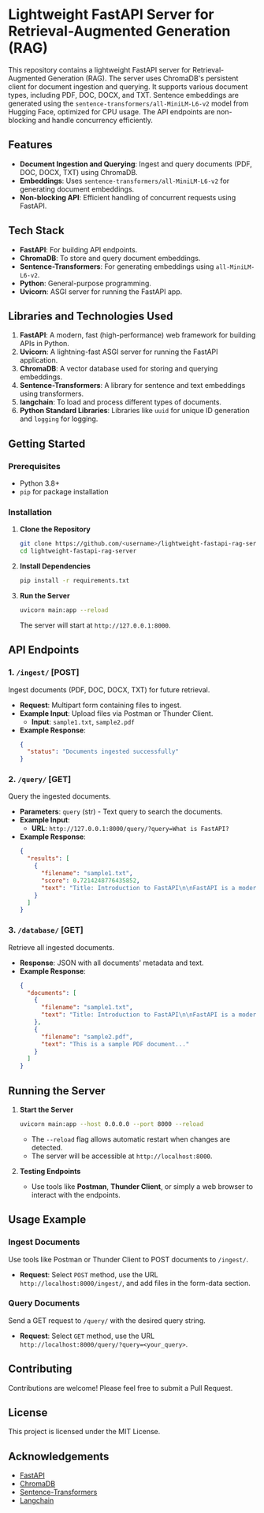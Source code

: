 # Lightweight FastAPI Server for Retrieval-Augmented Generation (RAG)

This repository contains a lightweight FastAPI server for Retrieval-Augmented Generation (RAG). The server uses ChromaDB's persistent client for document ingestion and querying. It supports various document types, including PDF, DOC, DOCX, and TXT. Sentence embeddings are generated using the `sentence-transformers/all-MiniLM-L6-v2` model from Hugging Face, optimized for CPU usage. The API endpoints are non-blocking and handle concurrency efficiently.

## Features
- **Document Ingestion and Querying**: Ingest and query documents (PDF, DOC, DOCX, TXT) using ChromaDB.
- **Embeddings**: Uses `sentence-transformers/all-MiniLM-L6-v2` for generating document embeddings.
- **Non-blocking API**: Efficient handling of concurrent requests using FastAPI.

## Tech Stack
- **FastAPI**: For building API endpoints.
- **ChromaDB**: To store and query document embeddings.
- **Sentence-Transformers**: For generating embeddings using `all-MiniLM-L6-v2`.
- **Python**: General-purpose programming.
- **Uvicorn**: ASGI server for running the FastAPI app.

## Libraries and Technologies Used
1. **FastAPI**: A modern, fast (high-performance) web framework for building APIs in Python.
2. **Uvicorn**: A lightning-fast ASGI server for running the FastAPI application.
3. **ChromaDB**: A vector database used for storing and querying embeddings.
4. **Sentence-Transformers**: A library for sentence and text embeddings using transformers.
5. **langchain**: To load and process different types of documents.
6. **Python Standard Libraries**: Libraries like `uuid` for unique ID generation and `logging` for logging.

## Getting Started
### Prerequisites
- Python 3.8+
- `pip` for package installation

### Installation
1. **Clone the Repository**
   ```sh
   git clone https://github.com/<username>/lightweight-fastapi-rag-server.git
   cd lightweight-fastapi-rag-server
   ```

2. **Install Dependencies**
   ```sh
   pip install -r requirements.txt
   ```

3. **Run the Server**
   ```sh
   uvicorn main:app --reload
   ```
   The server will start at `http://127.0.0.1:8000`.

## API Endpoints
### 1. `/ingest/` [POST]
Ingest documents (PDF, DOC, DOCX, TXT) for future retrieval.
- **Request**: Multipart form containing files to ingest.
- **Example Input**: Upload files via Postman or Thunder Client.
  - **Input**: `sample1.txt`, `sample2.pdf`
- **Example Response**:
  ```json
  {
    "status": "Documents ingested successfully"
  }
  ```

### 2. `/query/` [GET]
Query the ingested documents.
- **Parameters**: `query` (str) - Text query to search the documents.
- **Example Input**:
  - **URL**: `http://127.0.0.1:8000/query/?query=What is FastAPI?`
- **Example Response**:
  ```json
  {
    "results": [
      {
        "filename": "sample1.txt",
        "score": 0.7214248776435852,
        "text": "Title: Introduction to FastAPI\n\nFastAPI is a modern, fast (high-performance), web framework for building APIs with Python 3.7+..."
      }
    ]
  }
  ```

### 3. `/database/` [GET]
Retrieve all ingested documents.
- **Response**: JSON with all documents' metadata and text.
- **Example Response**:
  ```json
  {
    "documents": [
      {
        "filename": "sample1.txt",
        "text": "Title: Introduction to FastAPI\n\nFastAPI is a modern, fast (high-performance), web framework for building APIs..."
      },
      {
        "filename": "sample2.pdf",
        "text": "This is a sample PDF document..."
      }
    ]
  }
  ```

## Running the Server
1. **Start the Server**
   ```sh
   uvicorn main:app --host 0.0.0.0 --port 8000 --reload
   ```
   - The `--reload` flag allows automatic restart when changes are detected.
   - The server will be accessible at `http://localhost:8000`.

2. **Testing Endpoints**
   - Use tools like **Postman**, **Thunder Client**, or simply a web browser to interact with the endpoints.

## Usage Example
### Ingest Documents
Use tools like Postman or Thunder Client to POST documents to `/ingest/`.
- **Request**: Select `POST` method, use the URL `http://localhost:8000/ingest/`, and add files in the form-data section.

### Query Documents
Send a GET request to `/query/` with the desired query string.
- **Request**: Select `GET` method, use the URL `http://localhost:8000/query/?query=<your_query>`.

## Contributing
Contributions are welcome! Please feel free to submit a Pull Request.

## License
This project is licensed under the MIT License.

## Acknowledgements
- [FastAPI](https://fastapi.tiangolo.com/)
- [ChromaDB](https://github.com/chroma-core/chroma)
- [Sentence-Transformers](https://www.sbert.net/)
- [Langchain](https://langchain.com/)
